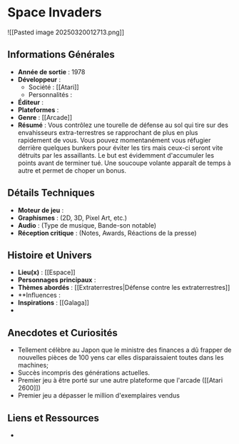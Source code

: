# Space Invaders

![[Pasted image 20250320012713.png]]
## Informations Générales

- **Année de sortie** : 1978
- **Développeur** : 
	- Société : [[Atari]]
	- Personnalités :  
- **Éditeur** : 
- **Plateformes** : 
- **Genre** : [[Arcade]]
- **Résumé** : Vous contrôlez une tourelle de défense au sol qui tire sur des envahisseurs extra-terrestres se rapprochant de plus en plus rapidement de vous. Vous pouvez momentanément vous réfugier derrière quelques bunkers pour éviter les tirs mais ceux-ci seront vite détruits par les assaillants. Le but est évidemment d'accumuler les points avant de terminer tué. Une soucoupe volante apparaît de temps à autre et permet de choper un bonus.

## Détails Techniques
- **Moteur de jeu** : 
- **Graphismes** : (2D, 3D, Pixel Art, etc.)
- **Audio** : (Type de musique, Bande-son notable)
- **Réception critique** : (Notes, Awards, Réactions de la presse)

## Histoire et Univers
- **Lieu(x)** : [[Espace]]
- **Personnages principaux** : 
- **Thèmes abordés** : [[Extraterrestres|Défense contre les extraterrestres]] 
- **Influences :
- **Inspirations** : [[Galaga]]
- 
## Anecdotes et Curiosités
- Tellement célèbre au Japon que le ministre des finances a dû frapper de nouvelles pièces de 100 yens car elles disparaissaient toutes dans les machines;
- Succès incompris des générations actuelles.
- Premier jeu à être porté sur une autre plateforme que l'arcade ([[Atari 2600]])
- Premier jeu a dépasser le million d'exemplaires vendus
## Liens et Ressources
- 